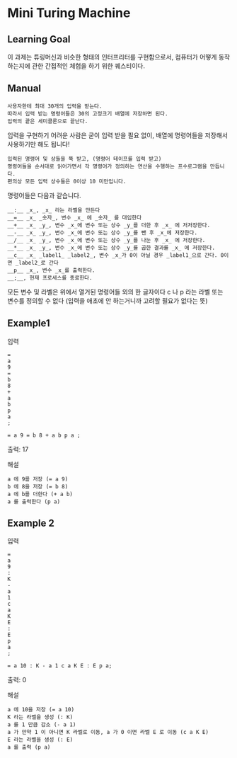 # Mini Turing Machine
## Learning Goal
이 과제는 튜링머신과 비슷한 형태의 인터프리터를 구현함으로서,
컴퓨터가 어떻게 동작하는지에 관한 간접적인 체험을 하기 위한 퀘스티이다.

## Manual
```
사용자한테 최대 30개의 입력을 받는다.
따라서 입력 받는 명령어들은 30의 고정크기 배열에 저장하면 된다.
입력의 끝은 세미콜론으로 끝난다.
```
입력을 구현하기 어려운 사람은 굳이 입력 받을 필요 없이,
배열에 명령어들을 저장해서 사용하기만 해도 됩니다!

```
입력된 명령어 및 상들을 쭉 받고, (명령어 테이프를 입력 받고)
명령어들을 순서대로 읽어가면서 각 명령어가 정의하는 연산을 수행하는 프수로그램을 만듭니다.
편의상 모든 입력 상수들은 0이상 10 미만입니다.
```

명령어들은 다음과 같습니다.

```
__:__ _x_, _x_ 라는 라벨을 만든다
__=__ _x_ _숫자_, 변수 _x_ 에 _숫자_ 를 대입한다
__+__ _x_ _y_, 변수 _x_에 변수 또는 상수 _y_를 더한 후 _x_ 에 저저장한다. 
__-__ _x_ _y_, 변수 _x_에 변수 또는 상수 _y_를 뺀 후 _x_에 저장한다.
__/__ _x_ _y_, 변수 _x_에 변수 또는 상수 _y_를 나눈 후 _x_ 에 저장한다.
__*__ _x_ _y_, 변수 _x_에 변수 또는 상수 _y_를 곱한 결과를 _x_ 에 저장한다.
__c__ _x_ _label1_ _label2_, 변수 _x_가 0이 아닐 경우 _label1_으로 간다. 0이면 _label2_로 간다
__p__ _x_, 변수 _x_를 출력한다.
__;__, 현재 프로세스를 종료한다.
```

모든 변수 및 라벨은 위에서 열거된 명령어들 외의 한 글자이다
c 나 p 라는 라벨 또는 변수를 정의할 수 없다
(입력을 애초에 안 하는거니까 고려할 필요가 없다는 뜻)


## Example1

입력 
```
=
a
9
=
b
8
+
a
b
p
a
;
```
```
= a 9 = b 8 + a b p a ;
```
출력: 17 

해설
```
a 에 9를 저장 (= a 9)
b 에 8을 저장 (= b 8)
a 에 b를 더한다 (+ a b)
a 를 출력한다 (p a)
```

## Example 2
입력
```
=
a
9
:
K
-
a
1
c
a
K
E
:
E
p
a
;
```
```
= a 10 : K - a 1 c a K E : E p a;
```
출력: 0

해설
```
a 에 10을 저장 (= a 10)
K 라는 라벨을 생성 (: K)
a 를 1 만큼 감소 (- a 1)
a 가 만약 1 이 아니면 K 라벨로 이동, a 가 0 이면 라벨 E 로 이동 (c a K E)
E 라는 라벨을 생성 (: E)
a 를 출력 (p a)
```
